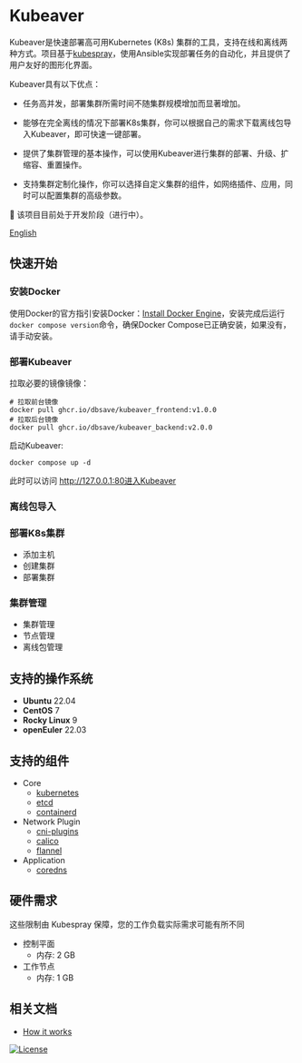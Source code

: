 # Kubeaver

Kubeaver是快速部署高可用Kubernetes (K8s) 集群的工具，支持在线和离线两种方式。项目基于[kubespray](https://github.com/kubernetes-sigs/kubespray)，使用Ansible实现部署任务的自动化，并且提供了用户友好的图形化界面。

Kubeaver具有以下优点：

* 任务高并发，部署集群所需时间不随集群规模增加而显著增加。

* 能够在完全离线的情况下部署K8s集群，你可以根据自己的需求下载离线包导入Kubeaver，即可快速一键部署。

* 提供了集群管理的基本操作，可以使用Kubeaver进行集群的部署、升级、扩缩容、重置操作。

* 支持集群定制化操作，你可以选择自定义集群的组件，如网络插件、应用，同时可以配置集群的高级参数。


:construction: 该项目目前处于开发阶段（进行中）。

[English](../README.md)


## 快速开始

### 安装Docker

使用Docker的官方指引安装Docker：[Install Docker Engine](hhttps://docs.docker.com/engine/install/)，安装完成后运行`docker compose version`命令，确保Docker Compose已正确安装，如果没有，请手动安装。

### 部署Kubeaver

拉取必要的镜像镜像：
```
# 拉取前台镜像
docker pull ghcr.io/dbsave/kubeaver_frontend:v1.0.0
# 拉取后台镜像
docker pull ghcr.io/dbsave/kubeaver_backend:v2.0.0
```
启动Kubeaver:
```
docker compose up -d
```
此时可以访问 http://127.0.0.1:80进入Kubeaver

### 离线包导入


### 部署K8s集群

*  添加主机
*  创建集群
*  部署集群

### 集群管理

* 集群管理
* 节点管理
* 离线包管理

## 支持的操作系统

- **Ubuntu** 22.04
- **CentOS** 7
- **Rocky Linux** 9
- **openEuler** 22.03

## 支持的组件

- Core
  - [kubernetes](https://github.com/kubernetes/kubernetes) 
  - [etcd](https://github.com/etcd-io/etcd) 
  - [containerd](https://containerd.io/) 
- Network Plugin
  - [cni-plugins](https://github.com/containernetworking/plugins) 
  - [calico](https://github.com/projectcalico/calico) 
  - [flannel](https://github.com/flannel-io/flannel) 
- Application
  - [coredns](https://github.com/coredns/coredns) 

## 硬件需求

这些限制由 Kubespray 保障，您的工作负载实际需求可能有所不同

- 控制平面
  - 内存: 2 GB
- 工作节点
  - 内存: 1 GB

## 相关文档

* [How it works](./how_it_works_CN.md)

[![License](https://img.shields.io/badge/License-Apache%202.0-blue.svg)](LICENSE)